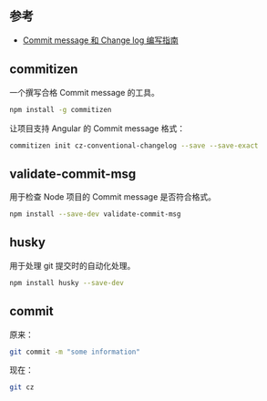 ## 参考
- [Commit message 和 Change log 编写指南](http://www.ruanyifeng.com/blog/2016/01/commit_message_change_log.html)

## commitizen
一个撰写合格 Commit message 的工具。
```bash
npm install -g commitizen
```

让项目支持 Angular 的 Commit message 格式：
```bash
commitizen init cz-conventional-changelog --save --save-exact
```

## validate-commit-msg
用于检查 Node 项目的 Commit message 是否符合格式。
```bash
npm install --save-dev validate-commit-msg
```

## husky
用于处理 git 提交时的自动化处理。
```bash
npm install husky --save-dev
```

## commit
原来：
```bash
git commit -m "some information"
```
现在：
```bash
git cz
```
